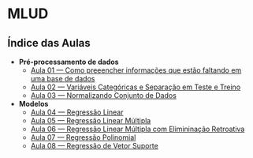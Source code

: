 # MLUD

## Índice das Aulas
  - **Pré-processamento de dados**
    - [Aula 01 — Como preeencher informações que estão faltando em uma base de dados](https://github.com/Crissky/MLUD/tree/main/Aula01)
    - [Aula 02 — Variáveis Categóricas e Separação em Teste e Treino](https://github.com/Crissky/MLUD/tree/main/Aula02)
    - [Aula 03 — Normalizando Conjunto de Dados](https://github.com/Crissky/MLUD/tree/main/Aula03)
  - **Modelos**
    - [Aula 04 — Regressão Linear](https://github.com/Crissky/MLUD/tree/main/Aula04)
    - [Aula 05 — Regressão Linear Múltipla](https://github.com/Crissky/MLUD/tree/main/Aula05)
    - [Aula 06 — Regressão Linear Múltipla com Elimininação Retroativa](https://github.com/Crissky/MLUD/tree/main/Aula06)
    - [Aula 07 — Regressão Polinomial](https://github.com/Crissky/MLUD/tree/main/Aula07)
    - [Aula 08 — Regressão de Vetor Suporte](https://github.com/Crissky/MLUD/tree/main/Aula08)
